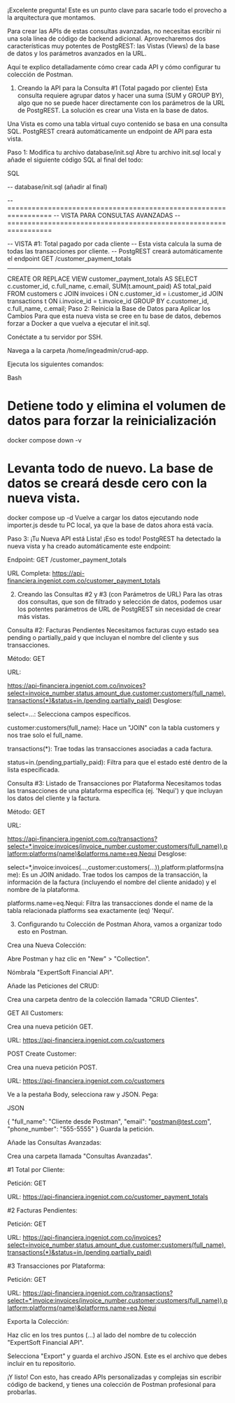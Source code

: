 ¡Excelente pregunta! Este es un punto clave para sacarle todo el provecho a la arquitectura que montamos.

Para crear las APIs de estas consultas avanzadas, no necesitas escribir ni una sola línea de código de backend adicional. Aprovecharemos dos características muy potentes de PostgREST: las Vistas (Views) de la base de datos y los parámetros avanzados en la URL.

Aquí te explico detalladamente cómo crear cada API y cómo configurar tu colección de Postman.

1. Creando la API para la Consulta #1 (Total pagado por cliente)
Esta consulta requiere agrupar datos y hacer una suma (SUM y GROUP BY), algo que no se puede hacer directamente con los parámetros de la URL de PostgREST. La solución es crear una Vista en la base de datos.

Una Vista es como una tabla virtual cuyo contenido se basa en una consulta SQL. PostgREST creará automáticamente un endpoint de API para esta vista.

Paso 1: Modifica tu archivo database/init.sql
Abre tu archivo init.sql local y añade el siguiente código SQL al final del todo:

SQL

-- database/init.sql (añadir al final)

-- =================================================================
-- VISTA PARA CONSULTAS AVANZADAS
-- =================================================================

-- VISTA #1: Total pagado por cada cliente
-- Esta vista calcula la suma de todas las transacciones por cliente.
-- PostgREST creará automáticamente el endpoint GET /customer_payment_totals
-- -----------------------------------------------------------------
CREATE OR REPLACE VIEW customer_payment_totals AS
SELECT
    c.customer_id,
    c.full_name,
    c.email,
    SUM(t.amount_paid) AS total_paid
FROM
    customers c
JOIN
    invoices i ON c.customer_id = i.customer_id
JOIN
    transactions t ON i.invoice_id = t.invoice_id
GROUP BY
    c.customer_id, c.full_name, c.email;
Paso 2: Reinicia la Base de Datos para Aplicar los Cambios
Para que esta nueva vista se cree en tu base de datos, debemos forzar a Docker a que vuelva a ejecutar el init.sql.

Conéctate a tu servidor por SSH.

Navega a la carpeta /home/ingeadmin/crud-app.

Ejecuta los siguientes comandos:

Bash

# Detiene todo y elimina el volumen de datos para forzar la reinicialización
docker compose down -v

# Levanta todo de nuevo. La base de datos se creará desde cero con la nueva vista.
docker compose up -d
Vuelve a cargar los datos ejecutando node importer.js desde tu PC local, ya que la base de datos ahora está vacía.

Paso 3: ¡Tu Nueva API está Lista!
¡Eso es todo! PostgREST ha detectado la nueva vista y ha creado automáticamente este endpoint:

Endpoint: GET /customer_payment_totals

URL Completa: https://api-financiera.ingeniot.com.co/customer_payment_totals

2. Creando las Consultas #2 y #3 (con Parámetros de URL)
Para las otras dos consultas, que son de filtrado y selección de datos, podemos usar los potentes parámetros de URL de PostgREST sin necesidad de crear más vistas.

Consulta #2: Facturas Pendientes
Necesitamos facturas cuyo estado sea pending o partially_paid y que incluyan el nombre del cliente y sus transacciones.

Método: GET

URL:

https://api-financiera.ingeniot.com.co/invoices?select=invoice_number,status,amount_due,customer:customers(full_name),transactions(*)&status=in.(pending,partially_paid)
Desglose:

select=...: Selecciona campos específicos.

customer:customers(full_name): Hace un "JOIN" con la tabla customers y nos trae solo el full_name.

transactions(*): Trae todas las transacciones asociadas a cada factura.

status=in.(pending,partially_paid): Filtra para que el estado esté dentro de la lista especificada.

Consulta #3: Listado de Transacciones por Plataforma
Necesitamos todas las transacciones de una plataforma específica (ej. 'Nequi') y que incluyan los datos del cliente y la factura.

Método: GET

URL:

https://api-financiera.ingeniot.com.co/transactions?select=*,invoice:invoices(invoice_number,customer:customers(full_name)),platform:platforms(name)&platforms.name=eq.Nequi
Desglose:

select=*,invoice:invoices(...,customer:customers(...)),platform:platforms(name): Es un JOIN anidado. Trae todos los campos de la transacción, la información de la factura (incluyendo el nombre del cliente anidado) y el nombre de la plataforma.

platforms.name=eq.Nequi: Filtra las transacciones donde el name de la tabla relacionada platforms sea exactamente (eq) 'Nequi'.

3. Configurando tu Colección de Postman
Ahora, vamos a organizar todo esto en Postman.

Crea una Nueva Colección:

Abre Postman y haz clic en "New" > "Collection".

Nómbrala "ExpertSoft Financial API".

Añade las Peticiones del CRUD:

Crea una carpeta dentro de la colección llamada "CRUD Clientes".

GET All Customers:

Crea una nueva petición GET.

URL: https://api-financiera.ingeniot.com.co/customers

POST Create Customer:

Crea una nueva petición POST.

URL: https://api-financiera.ingeniot.com.co/customers

Ve a la pestaña Body, selecciona raw y JSON. Pega:

JSON

{
    "full_name": "Cliente desde Postman",
    "email": "postman@test.com",
    "phone_number": "555-5555"
}
Guarda la petición.

Añade las Consultas Avanzadas:

Crea una carpeta llamada "Consultas Avanzadas".

#1 Total por Cliente:

Petición: GET

URL: https://api-financiera.ingeniot.com.co/customer_payment_totals

#2 Facturas Pendientes:

Petición: GET

URL: https://api-financiera.ingeniot.com.co/invoices?select=invoice_number,status,amount_due,customer:customers(full_name),transactions(*)&status=in.(pending,partially_paid)

#3 Transacciones por Plataforma:

Petición: GET

URL: https://api-financiera.ingeniot.com.co/transactions?select=*,invoice:invoices(invoice_number,customer:customers(full_name)),platform:platforms(name)&platforms.name=eq.Nequi

Exporta la Colección:

Haz clic en los tres puntos (...) al lado del nombre de tu colección "ExpertSoft Financial API".

Selecciona "Export" y guarda el archivo JSON. Este es el archivo que debes incluir en tu repositorio.

¡Y listo! Con esto, has creado APIs personalizadas y complejas sin escribir código de backend, y tienes una colección de Postman profesional para probarlas.
